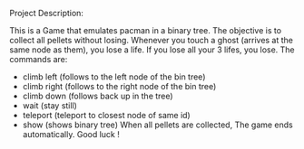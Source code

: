 Project Description:

This is a Game that emulates pacman in a binary tree.
The objective is to collect all pellets without losing.
Whenever you touch a ghost (arrives at the same node as them), you lose a life. If you lose all your 3 lifes, you lose.
The commands are:
 - climb left (follows to the left node of the bin tree)
 - climb right (follows to the right node of the bin tree)
 - climb down (follows back up in the tree)
 - wait (stay still)
 - teleport (teleport to closest node of same id)
 - show (shows binary tree)
When all pellets are collected, The game ends automatically.
Good luck ! 

